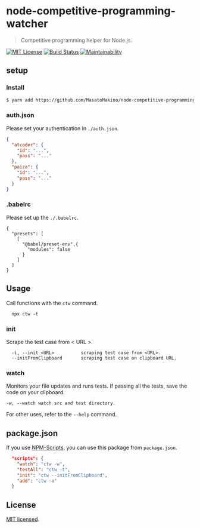 # node-competitive-programming-watcher

> Competitive programming helper for Node.js.

[![MIT License](http://img.shields.io/badge/license-MIT-blue.svg?style=flat)](LICENSE)
[![Build Status](https://travis-ci.com/MasatoMakino/node-competitive-programming-watcher.svg?branch=master)](https://travis-ci.com/MasatoMakino/node-competitive-programming-watcher)
[![Maintainability](https://api.codeclimate.com/v1/badges/c8be8fee297b343bc446/maintainability)](https://codeclimate.com/github/MasatoMakino/node-competitive-programming-watcher/maintainability)

## setup

### Install

```bash
$ yarn add https://github.com/MasatoMakino/node-competitive-programming-watcher.git -D
```

### auth.json

Please set your authentication in `./auth.json`.

```auth.json
{
  "atcoder": {
    "id": "...",
    "pass": "..."
  },
  "paiza": {
    "id": "...",
    "pass": "..."
  }
}
```

### .babelrc

Please set up the `./.babelrc`.

```.babelrc
{
  "presets": [
    [
      "@babel/preset-env",{
        "modules": false
      }
    ]
  ]
}
```

## Usage

Call functions with the `ctw` command.

```
  npx ctw -t
```

### init

Scrape the test case from < URL >.

```
  -i, --init <URL>          scraping test case from <URL>.
  --initFromClipboard       scraping test case on clipboard URL.
```

### watch

Monitors your file updates and runs tests.
If passing all the tests, save the code on your clipboard.

```
-w, --watch watch src and test directory.
```

For other uses, refer to the `--help` command.

## package.json

If you use [NPM-Scripts](https://marketplace.visualstudio.com/items?itemName=traBpUkciP.vscode-npm-scripts), you can use this package from `package.json`.

```package.json
  "scripts": {
    "watch": "ctw -w",
    "testAll": "ctw -t",
    "init": "ctw --initFromClipboard",
    "add": "ctw -a"
  }
```

## License

[MIT licensed](LICENSE).
